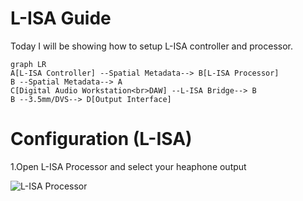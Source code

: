 # L-ISA Guide

Today I will be showing how to setup L-ISA controller and processor.

```mermaid
graph LR
A[L-ISA Controller] --Spatial Metadata--> B[L-ISA Processor]
B --Spatial Metadata--> A
C[Digital Audio Workstation<br>DAW] --L-ISA Bridge--> B
B --3.5mm/DVS--> D[Output Interface]
```

# Configuration (L-ISA)
1.Open L-ISA Processor and select your heaphone output

![L-ISA Processor](L-ISA_Processor.png)